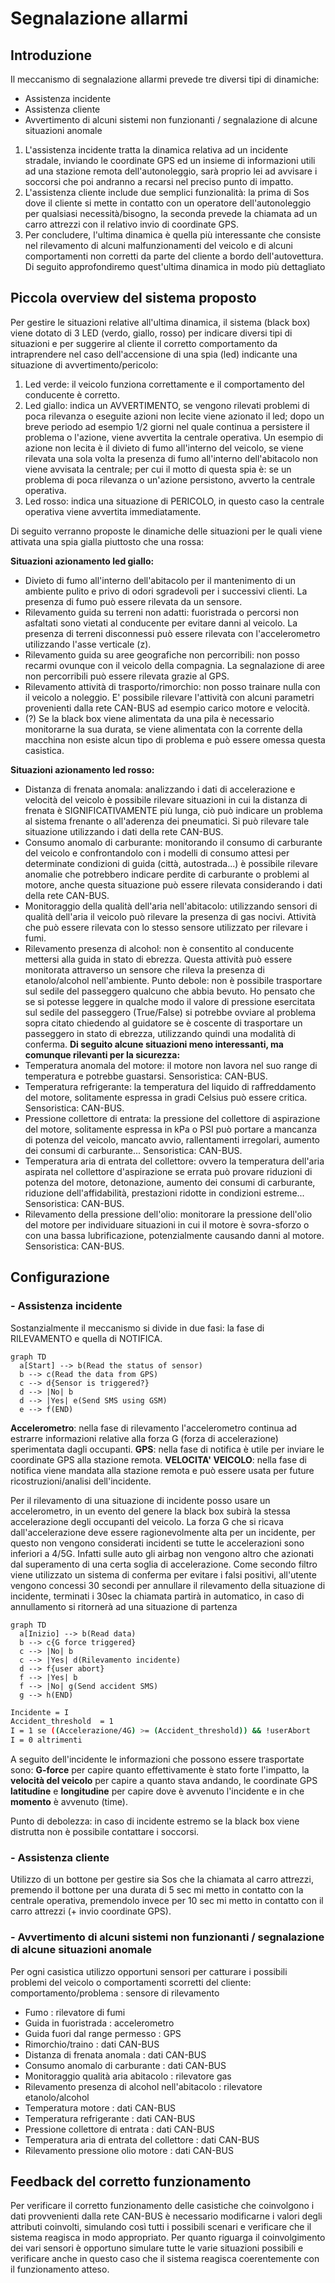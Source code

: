 # Segnalazione allarmi

## Introduzione
Il meccanismo di segnalazione allarmi prevede tre diversi tipi di dinamiche:
- Assistenza incidente
- Assistenza cliente
- Avvertimento di alcuni sistemi non funzionanti / segnalazione di alcune situazioni anomale 

1) L'assistenza incidente tratta la dinamica relativa ad un incidente stradale, inviando le coordinate GPS ed un insieme di informazioni utili ad una stazione remota dell'autonoleggio, sarà proprio lei ad avvisare i soccorsi che poi andranno a recarsi nel preciso punto di impatto.
2) L'assistenza cliente include due semplici funzionalità: la prima di Sos dove il cliente si mette in contatto con un operatore dell'autonoleggio per qualsiasi necessità/bisogno, la seconda prevede la chiamata ad un carro attrezzi con il relativo invio di coordinate GPS.
3) Per concludere, l'ultima dinamica è quella più interessante che consiste nel rilevamento di alcuni malfunzionamenti del veicolo e di alcuni comportamenti non corretti da parte del cliente a bordo dell'autovettura. Di seguito approfondiremo quest'ultima dinamica in modo più dettagliato

## Piccola overview del sistema proposto
Per gestire le situazioni relative all'ultima dinamica, il sistema (black box) viene dotato di 3 LED (verdo, giallo, rosso) per indicare diversi tipi di situazioni e per suggerire al cliente il corretto comportamento da intraprendere nel caso dell'accensione di una spia (led) indicante una situazione di avvertimento/pericolo:
1. Led verde: il veicolo funziona correttamente e il comportamento del conducente è corretto.
2. Led giallo: indica un AVVERTIMENTO, se vengono rilevati problemi di poca rilevanza o eseguite azioni non lecite viene azionato il led; dopo un breve periodo ad esempio 1/2 giorni nel quale continua a persistere il problema o l'azione, viene avvertita la centrale operativa. Un esempio di azione non lecita è il divieto di fumo all'interno del veicolo, se viene rilevata una sola volta la presenza di fumo all'interno dell'abitacolo non viene avvisata la centrale; per cui il motto di questa spia è: se un problema di poca rilevanza o un'azione persistono, avverto la centrale operativa.
3. Led rosso: indica una situazione di PERICOLO, in questo caso la centrale operativa viene avvertita immediatamente.

Di seguito verranno proposte le dinamiche delle situazioni per le quali viene attivata una spia gialla piuttosto che una rossa:

__Situazioni azionamento led giallo:__
- Divieto di fumo all'interno dell'abitacolo per il mantenimento di un ambiente pulito e privo di odori sgradevoli per i successivi clienti. La presenza di fumo può essere rilevata da un sensore.
- Rilevamento guida su terreni non adatti: fuoristrada o percorsi non asfaltati sono vietati al conducente per evitare danni al veicolo. La presenza di terreni disconnessi può essere rilevata con l'accelerometro utilizzando l'asse verticale (z).
- Rilevamento guida su aree geografiche non percorribili: non posso recarmi ovunque con il veicolo della compagnia. La segnalazione di aree non percorribili può essere rilevata grazie al GPS.
- Rilevamento attività di trasporto/rimorchio: non posso trainare nulla con il veicolo a noleggio. E' possibile rilevare l'attività con alcuni parametri provenienti dalla rete CAN-BUS ad esempio carico motore e velocità.
- (?) Se la black box viene alimentata da una pila è necessario monitorarne la sua durata, se viene alimentata con la corrente della macchina non esiste alcun tipo di problema e può essere omessa questa casistica.

__Situazioni azionamento led rosso:__
- Distanza di frenata anomala: analizzando i dati di accelerazione e velocità del veicolo è possibile rilevare situazioni in cui la distanza di frenata è SIGNIFICATIVAMENTE più lunga, ciò può indicare un problema al sistema frenante o all'aderenza dei pneumatici. Si può rilevare tale situazione utilizzando i dati della rete CAN-BUS.
- Consumo anomalo di carburante: monitorando il consumo di carburante del veicolo e confrontandolo con i modelli di consumo attesi per determinate condizioni di guida (città, autostrada...) è possibile rilevare anomalie che potrebbero indicare perdite di carburante o problemi al motore, anche questa situazione può essere rilevata considerando i dati della rete CAN-BUS.
- Monitoraggio della qualità dell'aria nell'abitacolo: utilizzando sensori di qualità dell'aria il veicolo può rilevare la presenza di gas nocivi. Attività che può essere rilevata con lo stesso sensore utilizzato per rilevare i fumi.
- Rilevamento presenza di alcohol: non è consentito al conducente mettersi alla guida in stato di ebrezza. Questa attività può essere monitorata attraverso un sensore che rileva la presenza di etanolo/alcohol nell'ambiente. Punto debole: non è possibile trasportare sul sedile del passeggero qualcuno che abbia bevuto. Ho pensato che se si potesse leggere in qualche modo il valore di pressione esercitata sul sedile del passeggero (True/False) si potrebbe ovviare al problema sopra citato chiedendo al guidatore se è coscente di trasportare un passeggero in stato di ebrezza, utilizzando quindi una modalità di conferma.
__Di seguito alcune situazioni meno interessanti, ma comunque rilevanti per la sicurezza:__
- Temperatura anomala del motore: il motore non lavora nel suo range di temperatura e potrebbe guastarsi. Sensoristica: CAN-BUS.
- Temperatura refrigerante: la temperatura del liquido di raffreddamento del motore, solitamente espressa in gradi Celsius può essere critica. Sensoristica: CAN-BUS.
- Pressione collettore di entrata: la pressione del collettore di aspirazione del motore, solitamente espressa in kPa o PSI può portare a mancanza di potenza del veicolo, mancato avvio, rallentamenti irregolari, aumento dei consumi di carburante...
Sensoristica: CAN-BUS.
- Temperatura aria di entrata del collettore: ovvero la temperatura dell'aria aspirata nel collettore d'aspirazione se errata può provare riduzioni di potenza del motore, detonazione, aumento dei consumi di carburante, riduzione dell'affidabilità, prestazioni ridotte in condizioni estreme...
Sensoristica: CAN-BUS.
- Rilevamento della pressione dell'olio: monitorare la pressione dell'olio del motore per individuare situazioni in cui il motore è sovra-sforzo o con una bassa lubrificazione, potenzialmente causando danni al motore.
Sensoristica: CAN-BUS.

## Configurazione
### - Assistenza incidente
Sostanzialmente il meccanismo si divide in due fasi: la fase di RILEVAMENTO e quella di NOTIFICA.

```mermaid
graph TD
  a[Start] --> b(Read the status of sensor)
  b --> c(Read the data from GPS)
  c --> d{Sensor is triggered?}
  d --> |No| b
  d --> |Yes| e(Send SMS using GSM)
  e --> f(END)
```

__Accelerometro__: nella fase di rilevamento l'accelerometro continua ad estrarre informazioni relative alla forza G (forza di accelerazione) sperimentata dagli occupanti.
__GPS__: nella fase di notifica è utile per inviare le coordinate GPS alla stazione remota.
__VELOCITA' VEICOLO__: nella fase di notifica viene mandata alla stazione remota e può essere usata per future ricostruzioni/analisi dell'incidente.

Per il rilevamento di una situazione di incidente posso usare un accelerometro, in un evento del genere la black box subirà la stessa accelerazione degli occupanti del veicolo. La forza G che si ricava dall'accelerazione deve essere ragionevolmente alta per un incidente, per questo non vengono considerati incidenti se tutte le accelerazioni sono inferiori a 4/5G. Infatti sulle auto gli airbag non vengono altro che azionati dal superamento di una certa soglia di accelerazione.
Come secondo filtro viene utilizzato un sistema di conferma per evitare i falsi positivi, all'utente vengono concessi 30 secondi per annullare il rilevamento della situazione di incidente, terminati i 30sec la chiamata partirà in automatico, in caso di annullamento si ritornerà ad una situazione di partenza

```mermaid
graph TD
  a[Inizio] --> b(Read data)
  b --> c{G force triggered}
  c --> |No| b
  c --> |Yes| d(Rilevamento incidente)
  d --> f{user abort}
  f --> |Yes| b
  f --> |No| g(Send accident SMS)
  g --> h(END)
```

```sh
Incidente = I
Accident_threshold  = 1
I = 1 se ((Accelerazione/4G) >= (Accident_threshold)) && !userAbort
I = 0 altrimenti
```

A seguito dell'incidente le informazioni che possono essere trasportate sono: **G-force** per capire quanto effettivamente è stato forte l'impatto, la **velocità del veicolo** per capire a quanto stava andando, le coordinate GPS **latitudine** e **longitudine** per capire dove è avvenuto l'incidente e in che **momento** è avvenuto (time).

Punto di debolezza: in caso di incidente estremo se la black box viene distrutta non è possibile contattare i soccorsi.
### - Assistenza cliente
Utilizzo di un bottone per gestire sia Sos che la chiamata al carro attrezzi, premendo il bottone per una durata di 5 sec mi metto in contatto con la centrale operativa, premendolo invece per 10 sec mi metto in contatto con il carro attrezzi (+ invio coordinate GPS).
### - Avvertimento di alcuni sistemi non funzionanti / segnalazione di alcune situazioni anomale
Per ogni casistica utilizzo opportuni sensori per catturare i possibili problemi del veicolo o comportamenti scorretti del cliente:
comportamento/problema : sensore di rilevamento
- Fumo : rilevatore di fumi
- Guida in fuoristrada : accelerometro
- Guida fuori dal range permesso : GPS
- Rimorchio/traino : dati CAN-BUS
- Distanza di frenata anomala : dati CAN-BUS
- Consumo anomalo di carburante : dati CAN-BUS
- Monitoraggio qualità aria abitacolo : rilevatore gas
- Rilevamento presenza di alcohol nell'abitacolo : rilevatore etanolo/alcohol
- Temperatura motore : dati CAN-BUS
- Temperatura refrigerante : dati CAN-BUS
- Pressione collettore di entrata : dati CAN-BUS
- Temperatura aria di entrata del collettore : dati CAN-BUS
- Rilevamento pressione olio motore : dati CAN-BUS

## Feedback del corretto funzionamento
Per verificare il corretto funzionamento delle casistiche che coinvolgono i dati provvenienti dalla rete CAN-BUS è necessario modificarne i valori degli attributi coinvolti, simulando così tutti i possibili scenari e verificare che il sistema reagisca in modo appropriato. Per quanto riguarga il coinvolgimento dei vari sensori è opportuno simulare tutte le varie situazioni possibili e verificare anche in questo caso che il sistema reagisca coerentemente con il funzionamento atteso.
